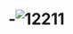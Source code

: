 # -![12211](https://user-images.githubusercontent.com/127583571/224472885-1280411e-3d7d-4034-8122-33611c34f9d8.jpg)
